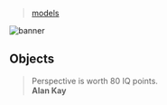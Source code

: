 > [models](../)

![banner](/computing/photos/banner.png)

## Objects

> Perspective is worth 80 IQ points.  
> **Alan Kay**

